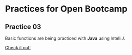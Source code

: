 # Practices for Open Bootcamp

## Practice 03
Basic functions are being practiced with **Java** using IntelliJ.

[Check it out!](./src/Numbers/)